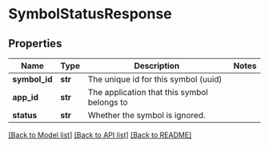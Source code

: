 # SymbolStatusResponse

## Properties
Name | Type | Description | Notes
------------ | ------------- | ------------- | -------------
**symbol_id** | **str** | The unique id for this symbol (uuid) | 
**app_id** | **str** | The application that this symbol belongs to | 
**status** | **str** | Whether the symbol is ignored. | 

[[Back to Model list]](../README.md#documentation-for-models) [[Back to API list]](../README.md#documentation-for-api-endpoints) [[Back to README]](../README.md)


